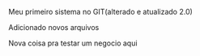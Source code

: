 Meu primeiro sistema no GIT(alterado e atualizado 2.0)

Adicionado novos arquivos 

Nova coisa pra testar um negocio aqui